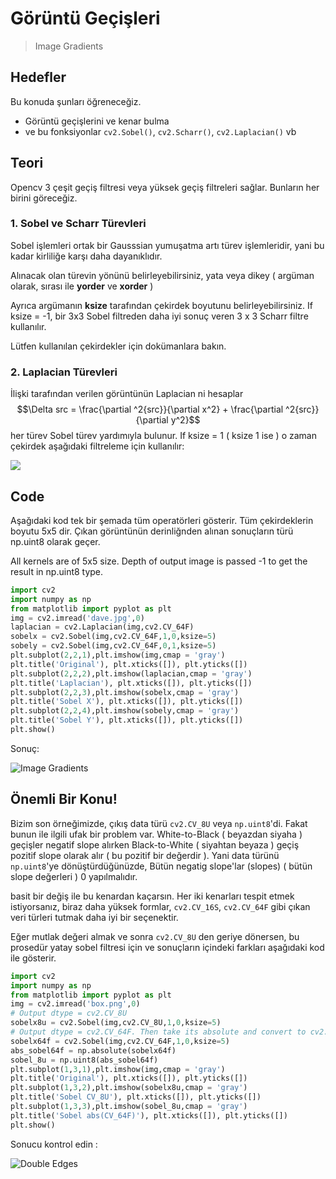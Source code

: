 # Görüntü Geçişleri

> Image Gradients

## Hedefler
Bu konuda şunları öğreneceğiz.
- Görüntü geçişlerini ve kenar bulma
- ve bu fonksiyonlar `cv2.Sobel()`, `cv2.Scharr()`, `cv2.Laplacian()` vb

## Teori
Opencv 3 çeşit geçiş filtresi veya yüksek geçiş filtreleri sağlar. Bunların her birini göreceğiz.

### 1. Sobel ve Scharr Türevleri

Sobel işlemleri ortak bir Gausssian yumuşatma artı türev işlemleridir, yani bu kadar kirliliğe karşı daha dayanıklıdır.

Alınacak olan türevin yönünü belirleyebilirsiniz, yata veya dikey ( argüman olarak, sırası ile **yorder** ve **xorder** )

Ayrıca argümanın **ksize** tarafından çekirdek boyutunu belirleyebilirsiniz. If ksize = -1, bir 3x3 Sobel filtreden daha iyi sonuç veren 3 x 3 Scharr filtre kullanılır.

Lütfen kullanılan çekirdekler için dokümanlara bakın.

### 2. Laplacian Türevleri
İlişki tarafından verilen görüntünün Laplacian ni hesaplar  $$\Delta src = \frac{\partial ^2{src}}{\partial x^2} + \frac{\partial ^2{src}}{\partial y^2}$$    her türev Sobel türev yardımıyla bulunur. If ksize = 1 ( ksize 1 ise ) o zaman çekirdek aşağıdaki filtreleme için kullanılır:

![](https://opencv-python-tutroals.readthedocs.io/en/latest/_images/math/2e4e208edcbed72b60c09a9e8eb8c00c4b21dbd6.png?style=center)

## Code

Aşağıdaki kod tek bir şemada tüm operatörleri gösterir. Tüm çekirdeklerin boyutu 5x5 dir. Çıkan görüntünün derinliğnden alınan sonuçların türü np.uint8 olarak geçer.

All kernels are of 5x5 size. Depth of output image is passed -1 to get the result in np.uint8 type.

```python
import cv2
import numpy as np
from matplotlib import pyplot as plt
img = cv2.imread('dave.jpg',0)
laplacian = cv2.Laplacian(img,cv2.CV_64F)
sobelx = cv2.Sobel(img,cv2.CV_64F,1,0,ksize=5)
sobely = cv2.Sobel(img,cv2.CV_64F,0,1,ksize=5)
plt.subplot(2,2,1),plt.imshow(img,cmap = 'gray')
plt.title('Original'), plt.xticks([]), plt.yticks([])
plt.subplot(2,2,2),plt.imshow(laplacian,cmap = 'gray')
plt.title('Laplacian'), plt.xticks([]), plt.yticks([])
plt.subplot(2,2,3),plt.imshow(sobelx,cmap = 'gray')
plt.title('Sobel X'), plt.xticks([]), plt.yticks([])
plt.subplot(2,2,4),plt.imshow(sobely,cmap = 'gray')
plt.title('Sobel Y'), plt.xticks([]), plt.yticks([])
plt.show()
```
Sonuç:

![Image Gradients](https://opencv-python-tutroals.readthedocs.io/en/latest/_images/gradients.jpg?style=center)

## Önemli Bir Konu!

Bizim son örneğimizde, çıkış data türü `cv2.CV_8U` veya `np.uint8`'di. Fakat bunun ile ilgili ufak bir problem var. White-to-Black ( beyazdan siyaha ) geçişler negatif slope alırken  Black-to-White   ( siyahtan beyaza ) geçiş pozitif slope olarak alır ( bu pozitif bir değerdir ). Yani data türünü `np.uint8`'ye dönüştürdüğünüzde, Bütün negatig slope'lar (slopes) ( bütün slope değerleri ) 0 yapılmalıdır.

basit bir değiş ile bu kenardan kaçarsın. Her iki kenarları tespit etmek istiyorsanız, biraz daha yüksek formlar, `cv2.CV_16S`, `cv2.CV_64F` gibi çıkan veri türleri  tutmak daha iyi bir seçenektir.

Eğer mutlak değeri almak ve sonra `cv2.CV_8U` den geriye dönersen, bu prosedür yatay sobel filtresi için ve sonuçların içindeki farkları aşağıdaki kod ile gösterir.

```python
import cv2
import numpy as np
from matplotlib import pyplot as plt
img = cv2.imread('box.png',0)
# Output dtype = cv2.CV_8U
sobelx8u = cv2.Sobel(img,cv2.CV_8U,1,0,ksize=5)
# Output dtype = cv2.CV_64F. Then take its absolute and convert to cv2.CV_8U
sobelx64f = cv2.Sobel(img,cv2.CV_64F,1,0,ksize=5)
abs_sobel64f = np.absolute(sobelx64f)
sobel_8u = np.uint8(abs_sobel64f)
plt.subplot(1,3,1),plt.imshow(img,cmap = 'gray')
plt.title('Original'), plt.xticks([]), plt.yticks([])
plt.subplot(1,3,2),plt.imshow(sobelx8u,cmap = 'gray')
plt.title('Sobel CV_8U'), plt.xticks([]), plt.yticks([])
plt.subplot(1,3,3),plt.imshow(sobel_8u,cmap = 'gray')
plt.title('Sobel abs(CV_64F)'), plt.xticks([]), plt.yticks([])
plt.show()
```
Sonucu kontrol edin :

![Double Edges](https://opencv-python-tutroals.readthedocs.io/en/latest/_images/double_edge.jpg?style=center)
